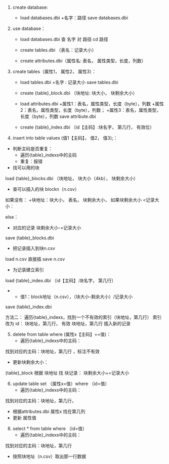 1. create database: 
   - load databases.dbi 
    +名字：路径
    save databases.dbi 

2. use database：
   - load databases.dbi 
    查 名字 对 路径
    cd 路径

   - create tables.dbi （表名：记录大小）
   - create attributes.dbi（属性名: 表名， 属性类型，长度，列数）


3. create tables（属性1， 属性2， 属性3）：
   - load tables.dbi 
    +名字 : 记录大小
    save tables.dbi 

   - create  {table}_block.dbi （块地址: 块大小， 块剩余大小）

   - load attributes.dbi
    +属性1：表名，属性类型，长度（byte），列数
    +属性2：表名，属性类型，长度（byte），列数；
    +属性3：表名，属性类型，长度（byte），列数
    save attribute.dbi

   - create  {table}_index.dbi （id【主码】:块名字， 第几行， 有效位）

4. insert into table values (值1【主码】， 值2， 值3);：
- 判断主码是否重复：
   - 遍历{table}_indexs中的主码
   - 重复：报错
- 找可以用的块

load {table}_blocks.dbi （块地址， 块大小（4kb）， 块剩余大小）

   - 查可以插入的块 blockn（n.csv）

如果没有：
+块地址：块大小， 表名， 块剩余大小， 
如果块剩余大小 <记录大小：

else：

   - 对应的记录 块剩余大小-=记录大小

save {table}_blocks.dbi

- 把记录插入到块n.csv

load n.csv
直接插
save n.csv

- 为记录建立索引

load {table}_index.dbi （id【主码】:块名字， 第几行）

   - + 值1：block地址（n.csv），（块大小-剩余大小）/记录大小

save {table}_index.dbi

方法二：
遍历{table}_indexs，找到一个不有效的索引（块地址，第几行）
索引改为 id： 块地址，第几行， 有效
块地址，第几行 插入新的记录

5. delete from table where (属性x【主码】==值)：
   - 遍历{table}_indexs中的主码：

找到对应的主码：块地址，第几行 ，标注不有效

   - 更新块剩余大小：

{table}_block 根据 块地址 找 块记录：
 块剩余大小+=记录大小

6. update table set （属性x=值）where （id=值）
   - 遍历{table}_indexs中的主码：

找到对应的主码：块地址，第几行，

   - 根据attributes.dbi 属性x 找在第几列
   - 更新 属性值
8. select * from table where （id=值）
   - 遍历{table}_indexs中的主码：

找到对应的主码：块地址，第几行

   - 按照块地址（n.csv）取出那一行数据





